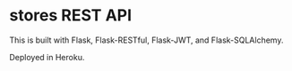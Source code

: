 # stores REST API

This is built with Flask, Flask-RESTful, Flask-JWT, and Flask-SQLAlchemy.

Deployed in Heroku.
